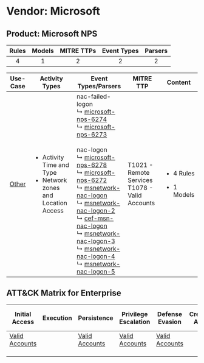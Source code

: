 Vendor: Microsoft
=================
Product: Microsoft NPS
----------------------
| Rules | Models | MITRE TTPs | Event Types | Parsers |
|:-----:|:------:|:----------:|:-----------:|:-------:|
|   4   |   1    |     2      |      2      |    2    |

|               Use-Case                | Activity Types                                                                      | Event Types/Parsers                                                                                                                                                                                                                                                                                                                                                                                                                                                                                                                                                                                                                                                                                                                                                                                                                           | MITRE TTP                                             | Content                                             |
|:-------------------------------------:| ----------------------------------------------------------------------------------- | --------------------------------------------------------------------------------------------------------------------------------------------------------------------------------------------------------------------------------------------------------------------------------------------------------------------------------------------------------------------------------------------------------------------------------------------------------------------------------------------------------------------------------------------------------------------------------------------------------------------------------------------------------------------------------------------------------------------------------------------------------------------------------------------------------------------------------------------- | ----------------------------------------------------- | --------------------------------------------------- |
| [Other](../UseCases/usecase_other.md) | <ul><li>Activity Time  and Type</li><li>Network zones and Location Access</li></ul> |  nac-failed-logon<br> ↳ [microsoft-nps-6274](../Parsers/parserContent_microsoft-nps-6274.md)<br> ↳ [microsoft-nps-6273](../Parsers/parserContent_microsoft-nps-6273.md)<br><br> nac-logon<br> ↳ [microsoft-nps-6278](../Parsers/parserContent_microsoft-nps-6278.md)<br> ↳ [microsoft-nps-6272](../Parsers/parserContent_microsoft-nps-6272.md)<br> ↳ [msnetwork-nac-logon](../Parsers/parserContent_msnetwork-nac-logon.md)<br> ↳ [msnetwork-nac-logon-2](../Parsers/parserContent_msnetwork-nac-logon-2.md)<br> ↳ [cef-msn-nac-logon](../Parsers/parserContent_cef-msn-nac-logon.md)<br> ↳ [msnetwork-nac-logon-3](../Parsers/parserContent_msnetwork-nac-logon-3.md)<br> ↳ [msnetwork-nac-logon-4](../Parsers/parserContent_msnetwork-nac-logon-4.md)<br> ↳ [msnetwork-nac-logon-5](../Parsers/parserContent_msnetwork-nac-logon-5.md)<br> | T1021 - Remote Services<br>T1078 - Valid Accounts<br> | <ul><li>4 Rules</li></ul><ul><li>1 Models</li></ul> |

ATT&CK Matrix for Enterprise
----------------------------
| Initial Access                                                      | Execution | Persistence                                                         | Privilege Escalation                                                | Defense Evasion                                                     | Credential Access | Discovery | Lateral Movement                                                     | Collection | Command and Control | Exfiltration | Impact |
| ------------------------------------------------------------------- | --------- | ------------------------------------------------------------------- | ------------------------------------------------------------------- | ------------------------------------------------------------------- | ----------------- | --------- | -------------------------------------------------------------------- | ---------- | ------------------- | ------------ | ------ |
| [Valid Accounts](https://attack.mitre.org/techniques/T1078)<br><br> |           | [Valid Accounts](https://attack.mitre.org/techniques/T1078)<br><br> | [Valid Accounts](https://attack.mitre.org/techniques/T1078)<br><br> | [Valid Accounts](https://attack.mitre.org/techniques/T1078)<br><br> |                   |           | [Remote Services](https://attack.mitre.org/techniques/T1021)<br><br> |            |                     |              |        |